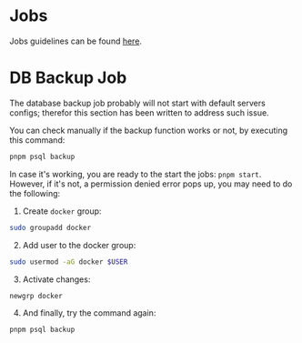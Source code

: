 # Jobs

Jobs guidelines can be found [here](https://handbook.litespace.org/s/development/p/jobs-HPMEKgs91n).

# DB Backup Job

The database backup job probably will not start with default servers configs; therefor this section has been written to address such issue.

You can check manually if the backup function works or not, by executing this command:

```BASH
pnpm psql backup
```

In case it's working, you are ready to the start the jobs: `pnpm start`. However, if it's not, a permission denied error pops up, you may need to do the following:

1. Create `docker` group:

```BASH
sudo groupadd docker
```

2. Add user to the docker group:

```BASH
sudo usermod -aG docker $USER
```

3. Activate changes:

```BASH
newgrp docker
```

4. And finally, try the command again:

```BASH
pnpm psql backup
```
